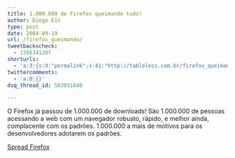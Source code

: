 ```yaml
---
title: 1.000.000 de Firefox queimando tudo!
author: Diego Eis
type: post
date: 2004-09-19
url: /firefox_queimando/
tweetbackscheck:
  - 1356341207
shorturls:
  - 'a:3:{s:9:"permalink";s:41:"http://tableless.com.br/firefox_queimando";s:7:"tinyurl";s:26:"http://tinyurl.com/3er948c";s:4:"isgd";s:19:"http://is.gd/K21wG2";}'
twittercomments:
  - 'a:0:{}'
dsq_thread_id: 503031840

---
```

O Firefox já passou de 1.000.000 de downloads! São 1.000.000 de pessoas acessando a web com um navegador robusto, rápido, e melhor ainda, complacente com os padrões. 1.000.000 a mais de motivos para os desenvolvedores adotarem os padrões.
              
[Spread Firefox][1]

 [1]: http://www.spreadfirefox.com/?q=node/view/875